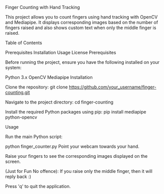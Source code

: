 Finger Counting with Hand Tracking

This project allows you to count fingers using hand tracking with OpenCV and Mediapipe. It displays corresponding images based on the number of fingers raised and also shows custom text when only the middle finger is raised.

Table of Contents

Prerequisites
Installation
Usage
License
Prerequisites

Before running the project, ensure you have the following installed on your system:

Python 3.x
OpenCV
Mediapipe
Installation

Clone the repository:
  git clone https://github.com/your_username/finger-counting.git

Navigate to the project directory:
  cd finger-counting
  
Install the required Python packages using pip:
  pip install mediapipe python-opencv 

Usage

Run the main Python script:

  python finger_counter.py
  Point your webcam towards your hand.

  Raise your fingers to see the corresponding images displayed on the screen.

  (Just for Fun No offence):
  If you raise only the middle finger, then it will reply back :)

Press 'q' to quit the application.


